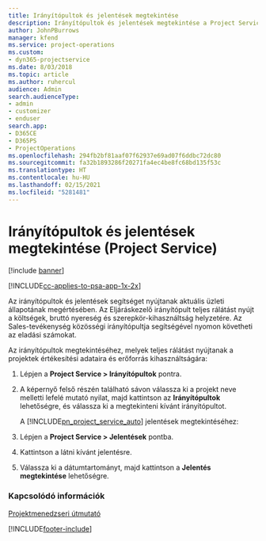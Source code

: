```yaml
---
title: Irányítópultok és jelentések megtekintése
description: Irányítópultok és jelentések megtekintése a Project Service szolgáltatásban
author: JohnPBurrows
manager: kfend
ms.service: project-operations
ms.custom:
- dyn365-projectservice
ms.date: 8/03/2018
ms.topic: article
ms.author: ruhercul
audience: Admin
search.audienceType:
- admin
- customizer
- enduser
search.app:
- D365CE
- D365PS
- ProjectOperations
ms.openlocfilehash: 294fb2bf81aaf07f62937e69ad07f6ddbc72dc80
ms.sourcegitcommit: fa32b1893286f20271fa4ec4be8fc68bd135f53c
ms.translationtype: HT
ms.contentlocale: hu-HU
ms.lasthandoff: 02/15/2021
ms.locfileid: "5281481"
---
```

# <a name="view-dashboards-and-reports-project-service"></a>Irányítópultok és jelentések megtekintése (Project Service)

[!include [banner](../includes/psa-now-project-operations.md)]

[!INCLUDE[cc-applies-to-psa-app-1x-2x](../includes/cc-applies-to-psa-app-1x-2x.md)]

Az irányítópultok és jelentések segítséget nyújtanak aktuális üzleti állapotának megértésében. Az Eljáráskezelő irányítópult teljes rálátást nyújt a költségek, bruttó nyereség és szerepkör-kihasználtság helyzetére. Az Sales-tevékenység közösségi irányítópultja segítségével nyomon követheti az eladási számokat.  
  
 Az irányítópultok megtekintéséhez, melyek teljes rálátást nyújtanak a projektek értékesítési adataira és erőforrás kihasználtságára:  
  
1. Lépjen a **Project Service > Irányítópultok** pontra.  
  
2. A képernyő felső részén található sávon válassza ki a projekt neve melletti lefelé mutató nyilat, majd kattintson az **Irányítópultok** lehetőségre, és válassza ki a megtekinteni kívánt irányítópultot.  
  
   A [!INCLUDE[pn_project_service_auto](../includes/pn-project-service-auto.md)] jelentések megtekintéséhez:  
  
3. Lépjen a **Project Service > Jelentések** pontba.  
  
4. Kattintson a látni kívánt jelentésre.  
  
5. Válassza ki a dátumtartományt, majd kattintson a **Jelentés megtekintése** lehetőségre.  
  
### <a name="see-also"></a>Kapcsolódó információk  
 [Projektmenedzseri útmutató](../psa/project-manager-guide.md)


[!INCLUDE[footer-include](../includes/footer-banner.md)]